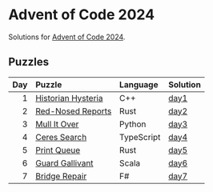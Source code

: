 # Advent of Code 2024

Solutions for [Advent of Code 2024](https://adventofcode.com/2024).

## Puzzles

| Day | Puzzle | Language | Solution |
| --: | :----- | :------- | :------- |
| 1 | [Historian Hysteria](https://adventofcode.com/2024/day/1) | C++ | [day1](https://github.com/mnajda/advent-of-code-2024/tree/main/day1) |
| 2 | [Red-Nosed Reports](https://adventofcode.com/2024/day/2) | Rust | [day2](https://github.com/mnajda/advent-of-code-2024/tree/main/day2) |
| 3 | [Mull It Over](https://adventofcode.com/2024/day/3) | Python | [day3](https://github.com/mnajda/advent-of-code-2024/tree/main/day3) |
| 4 | [Ceres Search](https://adventofcode.com/2024/day/4) | TypeScript | [day4](https://github.com/mnajda/advent-of-code-2024/tree/main/day4) |
| 5 | [Print Queue](https://adventofcode.com/2024/day/5) | Rust | [day5](https://github.com/mnajda/advent-of-code-2024/tree/main/day5) |
| 6 | [Guard Gallivant](https://adventofcode.com/2024/day/6) | Scala | [day6](https://github.com/mnajda/advent-of-code-2024/tree/main/day6) |
| 7 | [Bridge Repair](https://adventofcode.com/2024/day/7) | F# | [day7](https://github.com/mnajda/advent-of-code-2024/tree/main/day7) |

